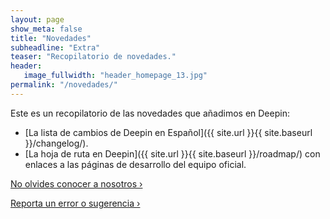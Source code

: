 ```yaml
---
layout: page
show_meta: false
title: "Novedades"
subheadline: "Extra"
teaser: "Recopilatorio de novedades."
header:
   image_fullwidth: "header_homepage_13.jpg"
permalink: "/novedades/"
---
```

Este es un recopilatorio de las novedades que añadimos en Deepin:
* [La lista de cambios de Deepin en Español]({{ site.url }}{{ site.baseurl }}/changelog/).
* [La hoja de ruta en Deepin]({{ site.url }}{{ site.baseurl }}/roadmap/) con enlaces a las páginas de desarrollo del equipo oficial.

<a class="radius button small" href="{{ site.url }}{{ site.baseurl }}/info/">No olvides conocer a nosotros ›</a>

<a class="radius button small" href="{{ site.url }}{{ site.baseurl }}/tips/feedback/">Reporta un error o sugerencia ›</a>
